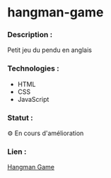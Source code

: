 # hangman-game

### Description :
Petit jeu du pendu en anglais

### Technologies :
* HTML
* CSS
* JavaScript

### Statut :
⚙️ En cours d'amélioration

### Lien :
[Hangman Game](https://MarquesThomasCoding.github.io/hangman-game)
